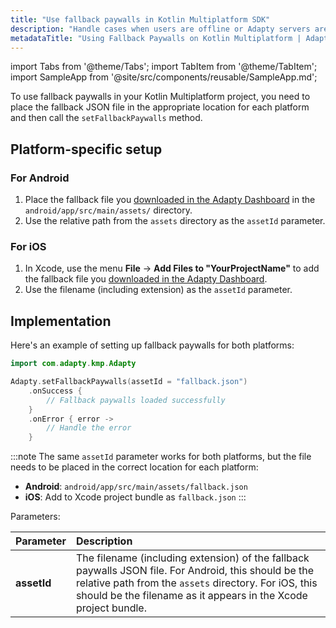 ```yaml
---
title: "Use fallback paywalls in Kotlin Multiplatform SDK"
description: "Handle cases when users are offline or Adapty servers aren't available"
metadataTitle: "Using Fallback Paywalls on Kotlin Multiplatform | Adapty Docs"
---
```


import Tabs from '@theme/Tabs';
import TabItem from '@theme/TabItem';
import SampleApp from '@site/src/components/reusable/SampleApp.md';

To use fallback paywalls in your Kotlin Multiplatform project, you need to place the fallback JSON file in the appropriate location for each platform and then call the `setFallbackPaywalls` method.

## Platform-specific setup

### For Android

1. Place the fallback file you [downloaded in the Adapty Dashboard](fallback-paywalls#download-fallback-paywalls-as-a-file-in-the-adapty-dashboard) in the `android/app/src/main/assets/` directory.
2. Use the relative path from the `assets` directory as the `assetId` parameter.

### For iOS

1. In Xcode, use the menu **File** -> **Add Files to "YourProjectName"** to add the fallback file you [downloaded in the Adapty Dashboard](fallback-paywalls#download-fallback-paywalls-as-a-file-in-the-adapty-dashboard).
2. Use the filename (including extension) as the `assetId` parameter.

## Implementation

Here's an example of setting up fallback paywalls for both platforms:

```kotlin showLineNumbers
import com.adapty.kmp.Adapty

Adapty.setFallbackPaywalls(assetId = "fallback.json")
    .onSuccess { 
        // Fallback paywalls loaded successfully
    }
    .onError { error ->
        // Handle the error
    }
```

:::note
The same `assetId` parameter works for both platforms, but the file needs to be placed in the correct location for each platform:
- **Android**: `android/app/src/main/assets/fallback.json`
- **iOS**: Add to Xcode project bundle as `fallback.json`
:::

Parameters:

| Parameter   | Description                                                                                                                                                                       |
| :---------- |:----------------------------------------------------------------------------------------------------------------------------------------------------------------------------------|
| **assetId** | The filename (including extension) of the fallback paywalls JSON file. For Android, this should be the relative path from the `assets` directory. For iOS, this should be the filename as it appears in the Xcode project bundle. |

<SampleApp /> 